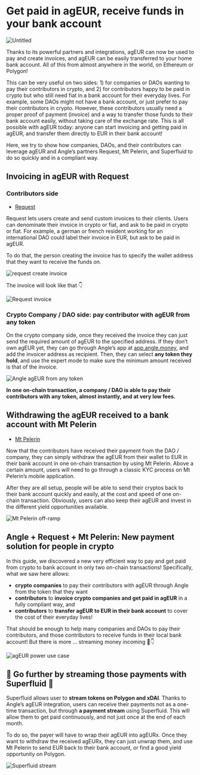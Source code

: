 # Get paid in agEUR, receive funds in your bank account

![Untitled](/.gitbook/assets/angle-borrowmodulewp-announcement-light.png)

Thanks to its powerful partners and integrations, agEUR can now be used to pay and create invoices, and agEUR can be easily transferred to your home bank account. All of this from almost anywhere in the world, on Ethereum or Polygon!

This can be very useful on two sides: 1) for companies or DAOs wanting to pay their contributors in crypto, and 2) for contributors happy to be paid in crypto but who still need fiat in a bank account for their everyday lives. For example, some DAOs might not have a bank account, or just prefer to pay their contributors in crypto. However, these contributors usually need a proper proof of payment (invoice) and a way to transfer those funds to their bank account easily, without taking care of the exchange rate. This is all possible with agEUR today: anyone can start invoicing and getting paid in agEUR, and transfer them directly to EUR in their bank account!

Here, we try to show how companies, DAOs, and their contributors can leverage agEUR and Angle’s partners  Request, Mt Pelerin, and Superfluid to do so quickly and in a compliant way. 

## Invoicing in agEUR with Request

### Contributors side

- [Request](https://app.request.finance/)

Request lets users create and send custom invoices to their clients. Users can denominate their invoice in crypto or fiat, and ask to be paid in crypto or fiat. For example, a german or french resident working for an international DAO could label their invoice in EUR, but ask to be paid in agEUR. 

To do that, the person creating the invoice has to specify the wallet address that they want to receive the funds on. 

![request create invoice](/.gitbook/assets/request-create-invoice.png)

The invoice will look like that 👇

![Request invoice](/.gitbook/assets/request-invoice.png)

### Crypto Company / DAO side: pay contributor with agEUR from any token

On the crypto company side, once they received the invoice they can just send the required amount of agEUR to the specified address. If they don’t own agEUR yet, they can go through Angle’s app at [app.angle.money](http://app.angle.money), and add the invoicer address as recipient. Then, they can select **any token they hold**, and use the expert mode to make sure the minimum amount received is that of the invoice.

![Angle agEUR from any token](/.gitbook/assets/angle-token-to-ageur.png)

**In one on-chain transaction, a company / DAO is able to pay their contributors with any token, almost instantly, and at very low fees.** 

## Withdrawing the agEUR received to a bank account with Mt Pelerin

- [Mt Pelerin](https://www.mtpelerin.com/sell-crypto)

Now that the contributors have received their payment from the DAO / company, they can simply withdraw the agEUR from their wallet to EUR in their bank account in one on-chain transaction by using Mt Pelerin. Above a certain amount, users will need to go through a classic KYC process on Mt Pelerin’s mobile application. 

After they are all setup, people will be able to send their cryptos back to their bank account quickly and easily, at the cost and speed of one on-chain transaction. Obviously, users can also keep their agEUR and invest in the different yield opportunities available. 

![Mt Pelerin off-ramp](/.gitbook/assets/mtpelerin-offramp.png)

## Angle + Request + Mt Pelerin: New payment solution for people in crypto

In this guide, we discovered a new very efficient way to pay and get paid from crypto to bank account in only two on-chain transactions! Specifically, what we saw here allows: 

- **crypto** **companies** to pay their contributors with agEUR through Angle from the token that they want
- **contributors** to **invoice crypto companies and get paid in agEUR** in a fully compliant way, and
- **contributors** to **transfer agEUR** **to EUR in their bank account** to cover the cost of their everyday lives!

That should be enough to help many companies and DAOs to pay their contributors, and those contributors to receive funds in their local bank account! But there is more ... streaming money incoming 💸👇

![agEUR power use case](/.gitbook/assets/agEUR%20power%20use%20case.png)

## 💸 Go further by streaming those payments with Superfluid 💸

Superfluid allows user to **stream tokens on Polygon and xDAI**. Thanks to Angle’s agEUR integration, users can receive their payments not as a one-time transaction, but through **a payment stream** using Superfluid. This will allow them to get paid continuously, and not just once at the end of each month. 

To do so, the payer will have to wrap their agEUR into agEURx. Once they want to withdraw the received agEURx, they can just unwrap them, and use Mt Pelerin to send EUR back to their bank account, or find a good yield opportunity on Polygon. 

![Superfluid stream](../.gitbook/assets/superfluid-stream.png)